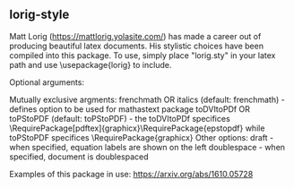 ## lorig-style


Matt Lorig (https://mattlorig.yolasite.com/) has made a career out of producing beautiful latex documents. His stylistic choices have been compiled into this package. To use, simply place "lorig.sty" in your latex path and use \usepackage{lorig} to include.

 Optional arguments:

   Mutually exclusive argments:
		frenchmath OR italics   (default: frenchmath) -  defines option to be used for mathastext package
		toDVItoPDf OR toPStoPDF (default: toPStoPDF)  -  the toDVItoPDf specifices \RequirePackage[pdftex]{graphicx}\RequirePackage{epstopdf} while toPStoPDF specifices  \RequirePackage{graphicx}
   Other options:
		draft       - when specified, equation labels are shown on the left
		doublespace - when specified, document is doublespaced

Examples of this package in use:
	https://arxiv.org/abs/1610.05728
